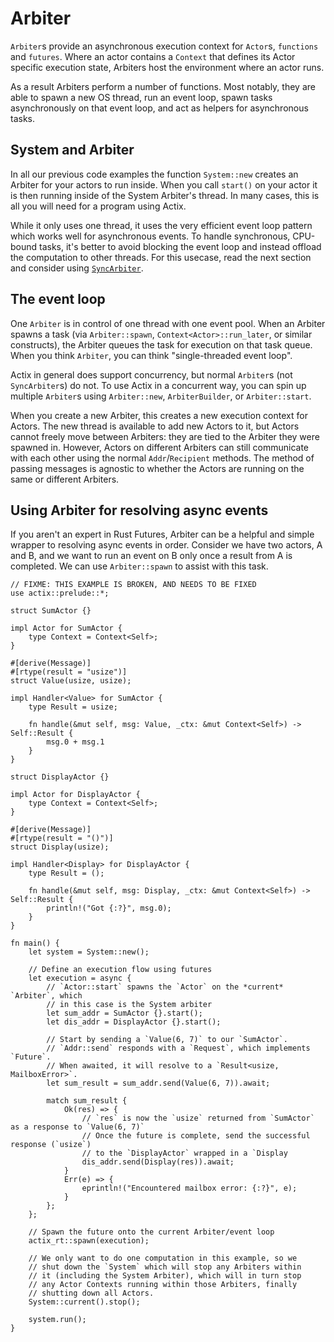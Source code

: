 # Arbiter

`Arbiter`s provide an asynchronous execution context for `Actor`s, `functions` and `futures`. Where an
actor contains a `Context` that defines its Actor specific execution state,
Arbiters host the environment where an actor runs.

As a result Arbiters perform a number of functions. Most notably, they are able
to spawn a new OS thread, run an event loop, spawn tasks asynchronously on that
event loop, and act as helpers for asynchronous tasks.

## System and Arbiter

In all our previous code examples the function `System::new` creates an Arbiter
for your actors to run inside. When you call `start()` on your actor it is then
running inside of the System Arbiter's thread. In many cases, this is all you
will need for a program using Actix.

While it only uses one thread, it uses the very efficient event loop pattern
which works well for asynchronous events. To handle synchronous, CPU-bound
tasks, it's better to avoid blocking the event loop and instead offload the
computation to other threads. For this usecase, read the next section and
consider using [`SyncArbiter`](./sec-6-sync-arbiter.md).

## The event loop

One `Arbiter` is in control of one thread with one event pool. When an Arbiter
spawns a task (via `Arbiter::spawn`, `Context<Actor>::run_later`, or similar
constructs), the Arbiter queues the task for execution on that task queue. When
you think `Arbiter`, you can think "single-threaded event loop".

Actix in general does support concurrency, but normal `Arbiter`s (not
`SyncArbiter`s) do not. To use Actix in a concurrent way, you can spin up
multiple `Arbiter`s using `Arbiter::new`, `ArbiterBuilder`, or `Arbiter::start`.

When you create a new Arbiter, this creates a new execution context for Actors.
The new thread is available to add new Actors to it, but Actors cannot freely
move between Arbiters: they are tied to the Arbiter they were spawned in.
However, Actors on different Arbiters can still communicate with each other
using the normal `Addr`/`Recipient` methods. The method of passing messages is
agnostic to whether the Actors are running on the same or different Arbiters.

## Using Arbiter for resolving async events

If you aren't an expert in Rust Futures, Arbiter can be a helpful and simple
wrapper to resolving async events in order. Consider we have two actors, A and
B, and we want to run an event on B only once a result from A is completed. We
can use `Arbiter::spawn` to assist with this task.

```rust, should_panic
// FIXME: THIS EXAMPLE IS BROKEN, AND NEEDS TO BE FIXED
use actix::prelude::*;

struct SumActor {}

impl Actor for SumActor {
    type Context = Context<Self>;
}

#[derive(Message)]
#[rtype(result = "usize")]
struct Value(usize, usize);

impl Handler<Value> for SumActor {
    type Result = usize;

    fn handle(&mut self, msg: Value, _ctx: &mut Context<Self>) -> Self::Result {
        msg.0 + msg.1
    }
}

struct DisplayActor {}

impl Actor for DisplayActor {
    type Context = Context<Self>;
}

#[derive(Message)]
#[rtype(result = "()")]
struct Display(usize);

impl Handler<Display> for DisplayActor {
    type Result = ();

    fn handle(&mut self, msg: Display, _ctx: &mut Context<Self>) -> Self::Result {
        println!("Got {:?}", msg.0);
    }
}

fn main() {
    let system = System::new();

    // Define an execution flow using futures
    let execution = async {
        // `Actor::start` spawns the `Actor` on the *current* `Arbiter`, which
        // in this case is the System arbiter
        let sum_addr = SumActor {}.start();
        let dis_addr = DisplayActor {}.start();

        // Start by sending a `Value(6, 7)` to our `SumActor`.
        // `Addr::send` responds with a `Request`, which implements `Future`.
        // When awaited, it will resolve to a `Result<usize, MailboxError>`.
        let sum_result = sum_addr.send(Value(6, 7)).await;

        match sum_result {
            Ok(res) => {
                // `res` is now the `usize` returned from `SumActor` as a response to `Value(6, 7)`
                // Once the future is complete, send the successful response (`usize`)
                // to the `DisplayActor` wrapped in a `Display
                dis_addr.send(Display(res)).await;
            }
            Err(e) => {
                eprintln!("Encountered mailbox error: {:?}", e);
            }
        };
    };

    // Spawn the future onto the current Arbiter/event loop
    actix_rt::spawn(execution);

    // We only want to do one computation in this example, so we
    // shut down the `System` which will stop any Arbiters within
    // it (including the System Arbiter), which will in turn stop
    // any Actor Contexts running within those Arbiters, finally
    // shutting down all Actors.
    System::current().stop();

    system.run();
}
```

